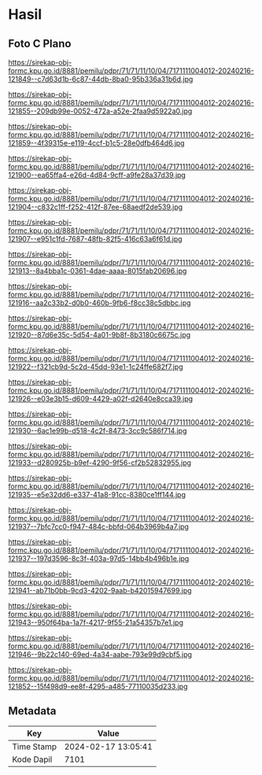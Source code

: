# Hasil

## Foto C Plano

https://sirekap-obj-formc.kpu.go.id/8881/pemilu/pdpr/71/71/11/10/04/7171111004012-20240216-121849--c7d63d1b-6c87-44db-8ba0-95b336a31b6d.jpg

https://sirekap-obj-formc.kpu.go.id/8881/pemilu/pdpr/71/71/11/10/04/7171111004012-20240216-121855--209db99e-0052-472a-a52e-2faa9d5922a0.jpg

https://sirekap-obj-formc.kpu.go.id/8881/pemilu/pdpr/71/71/11/10/04/7171111004012-20240216-121859--4f39315e-e119-4ccf-b1c5-28e0dfb464d6.jpg

https://sirekap-obj-formc.kpu.go.id/8881/pemilu/pdpr/71/71/11/10/04/7171111004012-20240216-121900--ea65ffa4-e26d-4d84-9cff-a9fe28a37d39.jpg

https://sirekap-obj-formc.kpu.go.id/8881/pemilu/pdpr/71/71/11/10/04/7171111004012-20240216-121904--c832c1ff-f252-412f-87ee-68aedf2de539.jpg

https://sirekap-obj-formc.kpu.go.id/8881/pemilu/pdpr/71/71/11/10/04/7171111004012-20240216-121907--e951c1fd-7687-48fb-82f5-416c63a6f61d.jpg

https://sirekap-obj-formc.kpu.go.id/8881/pemilu/pdpr/71/71/11/10/04/7171111004012-20240216-121913--8a4bba1c-0361-4dae-aaaa-8015fab20696.jpg

https://sirekap-obj-formc.kpu.go.id/8881/pemilu/pdpr/71/71/11/10/04/7171111004012-20240216-121916--aa2c33b2-d0b0-460b-9fb6-f8cc38c5dbbc.jpg

https://sirekap-obj-formc.kpu.go.id/8881/pemilu/pdpr/71/71/11/10/04/7171111004012-20240216-121920--87d6e35c-5d54-4a01-9b8f-8b3180c6675c.jpg

https://sirekap-obj-formc.kpu.go.id/8881/pemilu/pdpr/71/71/11/10/04/7171111004012-20240216-121922--f321cb9d-5c2d-45dd-93e1-1c24ffe682f7.jpg

https://sirekap-obj-formc.kpu.go.id/8881/pemilu/pdpr/71/71/11/10/04/7171111004012-20240216-121926--e03e3b15-d609-4429-a02f-d2640e8cca39.jpg

https://sirekap-obj-formc.kpu.go.id/8881/pemilu/pdpr/71/71/11/10/04/7171111004012-20240216-121930--6ac1e99b-d518-4c2f-8473-3cc9c586f714.jpg

https://sirekap-obj-formc.kpu.go.id/8881/pemilu/pdpr/71/71/11/10/04/7171111004012-20240216-121933--d280925b-b9ef-4290-9f56-cf2b52832955.jpg

https://sirekap-obj-formc.kpu.go.id/8881/pemilu/pdpr/71/71/11/10/04/7171111004012-20240216-121935--e5e32dd6-e337-41a8-91cc-8380ce1ff144.jpg

https://sirekap-obj-formc.kpu.go.id/8881/pemilu/pdpr/71/71/11/10/04/7171111004012-20240216-121937--7bfc7cc0-f947-484c-bbfd-064b3969b4a7.jpg

https://sirekap-obj-formc.kpu.go.id/8881/pemilu/pdpr/71/71/11/10/04/7171111004012-20240216-121937--197d3596-8c3f-403a-97d5-14bb4b496b1e.jpg

https://sirekap-obj-formc.kpu.go.id/8881/pemilu/pdpr/71/71/11/10/04/7171111004012-20240216-121941--ab71b0bb-9cd3-4202-9aab-b42015947699.jpg

https://sirekap-obj-formc.kpu.go.id/8881/pemilu/pdpr/71/71/11/10/04/7171111004012-20240216-121943--950f64ba-1a7f-4217-9f55-21a54357b7e1.jpg

https://sirekap-obj-formc.kpu.go.id/8881/pemilu/pdpr/71/71/11/10/04/7171111004012-20240216-121946--9b22c140-69ed-4a34-aabe-793e99d9cbf5.jpg

https://sirekap-obj-formc.kpu.go.id/8881/pemilu/pdpr/71/71/11/10/04/7171111004012-20240216-121852--15f498d9-ee8f-4295-a485-77110035d233.jpg


## Metadata

| Key        | Value               |
| ---------- | ------------------- |
| Time Stamp | 2024-02-17 13:05:41 |
| Kode Dapil | 7101                |



